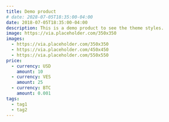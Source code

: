 ```yaml
---
title: Demo product
# date: 2028-07-05T18:35:00-04:00
date: 2018-07-05T18:35:00-04:00
description: This is a demo product to see the theme styles.
image: https://via.placeholder.com/350x350
images:
  - https://via.placeholder.com/350x350
  - https://via.placeholder.com/450x450
  - https://via.placeholder.com/550x550
price:
  - currency: USD
    amount: 10
  - currency: VES
    amount: 25
  - currency: BTC
    amount: 0.001
tags:
  - tag1
  - tag2
---
```


